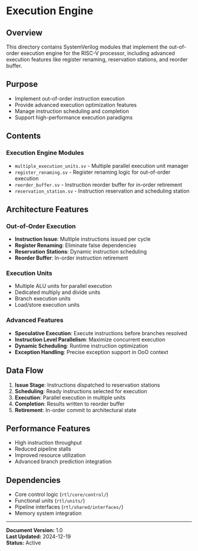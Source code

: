 # Execution Engine

## Overview
This directory contains SystemVerilog modules that implement the out-of-order execution engine for the RISC-V processor, including advanced execution features like register renaming, reservation stations, and reorder buffer.

## Purpose
- Implement out-of-order instruction execution
- Provide advanced execution optimization features
- Manage instruction scheduling and completion
- Support high-performance execution paradigms

## Contents

### Execution Engine Modules
- `multiple_execution_units.sv` - Multiple parallel execution unit manager
- `register_renaming.sv` - Register renaming logic for out-of-order execution
- `reorder_buffer.sv` - Instruction reorder buffer for in-order retirement
- `reservation_station.sv` - Instruction reservation and scheduling station

## Architecture Features

### Out-of-Order Execution
- **Instruction Issue**: Multiple instructions issued per cycle
- **Register Renaming**: Eliminate false dependencies
- **Reservation Stations**: Dynamic instruction scheduling
- **Reorder Buffer**: In-order instruction retirement

### Execution Units
- Multiple ALU units for parallel execution
- Dedicated multiply and divide units
- Branch execution units
- Load/store execution units

### Advanced Features
- **Speculative Execution**: Execute instructions before branches resolved
- **Instruction Level Parallelism**: Maximize concurrent execution
- **Dynamic Scheduling**: Runtime instruction optimization
- **Exception Handling**: Precise exception support in OoO context

## Data Flow
1. **Issue Stage**: Instructions dispatched to reservation stations
2. **Scheduling**: Ready instructions selected for execution
3. **Execution**: Parallel execution in multiple units
4. **Completion**: Results written to reorder buffer
5. **Retirement**: In-order commit to architectural state

## Performance Features
- High instruction throughput
- Reduced pipeline stalls
- Improved resource utilization
- Advanced branch prediction integration

## Dependencies
- Core control logic (`rtl/core/control/`)
- Functional units (`rtl/units/`)
- Pipeline interfaces (`rtl/shared/interfaces/`)
- Memory system integration

---
**Document Version:** 1.0  
**Last Updated:** 2024-12-19  
**Status:** Active 